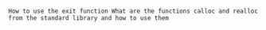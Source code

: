                                                                          How to use the exit function What are the functions calloc and realloc from the standard library and how to use them
